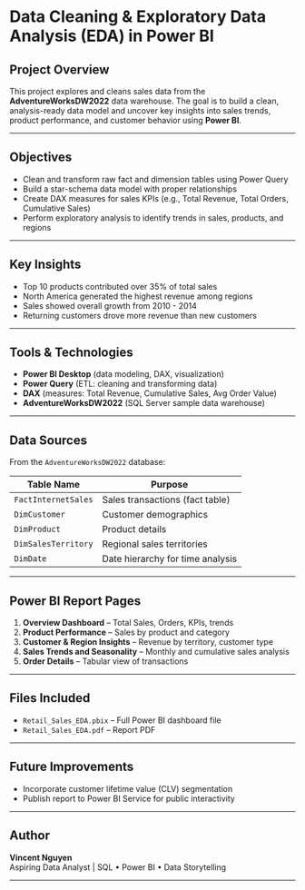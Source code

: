 # Data Cleaning & Exploratory Data Analysis (EDA) in Power BI

## Project Overview

This project explores and cleans sales data from the **AdventureWorksDW2022** data warehouse. The goal is to build a clean, analysis-ready data model and uncover key insights into sales trends, product performance, and customer behavior using **Power BI**.

---

## Objectives

- Clean and transform raw fact and dimension tables using Power Query
- Build a star-schema data model with proper relationships
- Create DAX measures for sales KPIs (e.g., Total Revenue, Total Orders, Cumulative Sales)
- Perform exploratory analysis to identify trends in sales, products, and regions

---

## Key Insights

- Top 10 products contributed over 35% of total sales
- North America generated the highest revenue among regions
- Sales showed overall growth from 2010 - 2014
- Returning customers drove more revenue than new customers

---

## Tools & Technologies

- **Power BI Desktop** (data modeling, DAX, visualization)
- **Power Query** (ETL: cleaning and transforming data)
- **DAX** (measures: Total Revenue, Cumulative Sales, Avg Order Value)
- **AdventureWorksDW2022** (SQL Server sample data warehouse)

---

## Data Sources

From the `AdventureWorksDW2022` database:

| Table Name             | Purpose                            |
|------------------------|------------------------------------|
| `FactInternetSales`    | Sales transactions (fact table)    |
| `DimCustomer`          | Customer demographics              |
| `DimProduct`           | Product details                    |
| `DimSalesTerritory`    | Regional sales territories         |
| `DimDate`              | Date hierarchy for time analysis   |

---

## Power BI Report Pages

1. **Overview Dashboard** – Total Sales, Orders, KPIs, trends
2. **Product Performance** – Sales by product and category
3. **Customer & Region Insights** – Revenue by territory, customer type
4. **Sales Trends and Seasonality** – Monthly and cumulative sales analysis
5. **Order Details** – Tabular view of transactions

---

## Files Included

- `Retail_Sales_EDA.pbix` – Full Power BI dashboard file
- `Retail_Sales_EDA.pdf` – Report PDF

---

## Future Improvements

- Incorporate customer lifetime value (CLV) segmentation
- Publish report to Power BI Service for public interactivity

---

## Author

**Vincent Nguyen**  
Aspiring Data Analyst | SQL • Power BI • Data Storytelling 

---

